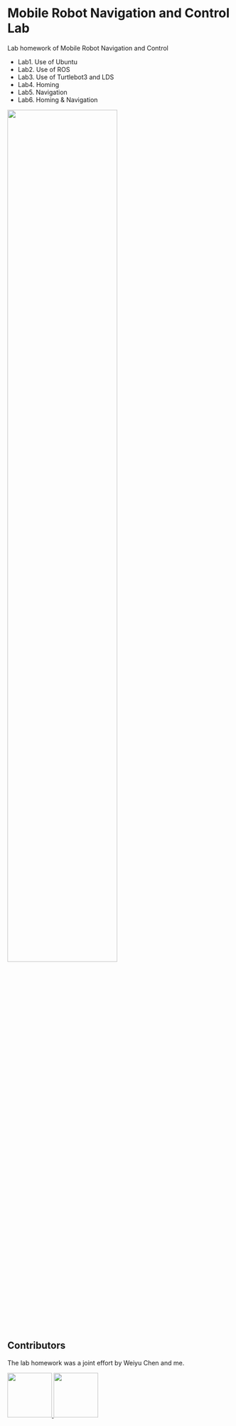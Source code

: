 # Mobile Robot Navigation and Control Lab

Lab homework of Mobile Robot Navigation and Control

- Lab1. Use of Ubuntu
- Lab2. Use of ROS
- Lab3. Use of Turtlebot3 and LDS
- Lab4. Homing
- Lab5. Navigation
- Lab6. Homing & Navigation

<image src="./lab7.gif" width="70%" />

## Contributors

The lab homework was a joint effort by Weiyu Chen and me.

<a href="https://github.com/Wendy-Ying">
  <img src="https://avatars.githubusercontent.com/u/143325815?v=4" width="100" />
</a>

<a href="https://github.com/VivianChencwy">
  <img src="https://avatars.githubusercontent.com/u/128114805?v=4"  width="100"/>
</a>
